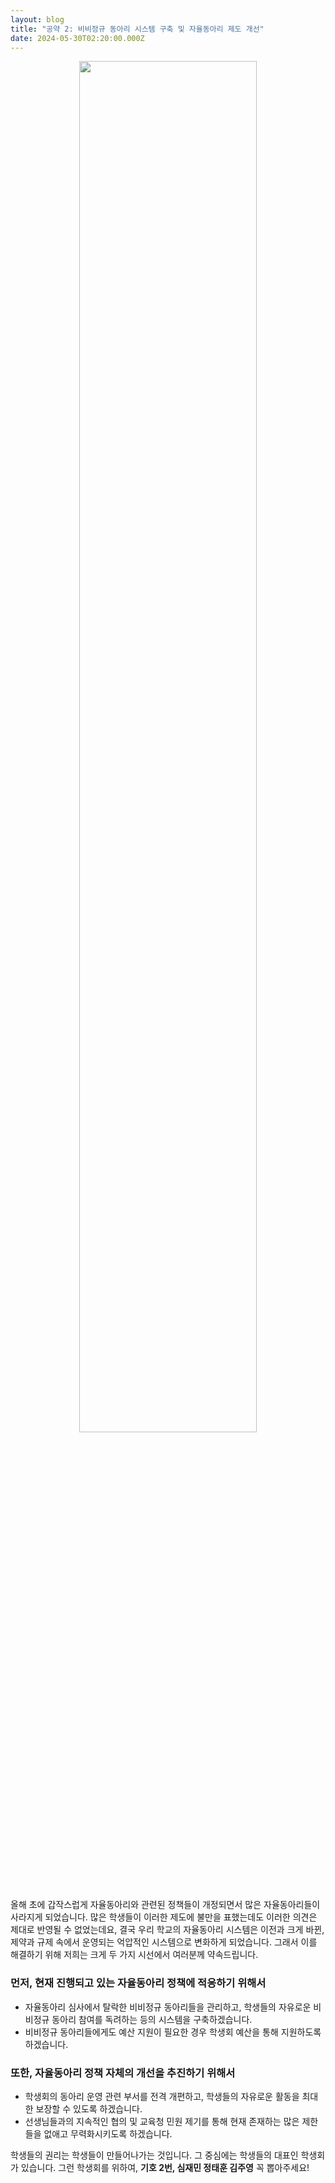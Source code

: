 ```yaml
---
layout: blog
title: "공약 2: 비비정규 동아리 시스템 구축 및 자율동아리 제도 개선"
date: 2024-05-30T02:20:00.000Z
---
```

<center><img src="https://t1.daumcdn.net/cfile/tistory/992229365E9FCAF628" width="75%"></center>

올해 초에 갑작스럽게 자율동아리와 관련된 정책들이 개정되면서 많은 자율동아리들이 사라지게 되었습니다. 많은 학생들이 이러한 제도에 불만을 표했는데도 이러한 의견은 제대로 반영될 수 없었는데요, 결국 우리 학교의 자율동아리 시스템은 이전과 크게 바뀐, 제약과 규제 속에서 운영되는 억압적인 시스템으로 변화하게 되었습니다. 그래서 이를 해결하기 위해 저희는 크게 두 가지 시선에서 여러분께 약속드립니다.

<h3>먼저, 현재 진행되고 있는 자율동아리 정책에 적응하기 위해서</h3>

* 자율동아리 심사에서 탈락한 비비정규 동아리들을 관리하고, 학생들의 자유로운 비비정규 동아리 참여를 독려하는 등의 시스템을 구축하겠습니다.
* 비비정규 동아리들에게도 예산 지원이 필요한 경우 학생회 예산을 통해 지원하도록 하겠습니다.

<h3>또한, 자율동아리 정책 자체의 개선을 추진하기 위해서</h3>

* 학생회의 동아리 운영 관련 부서를 전격 개편하고, 학생들의 자유로운 활동을 최대한 보장할 수 있도록 하겠습니다.
* 선생님들과의 지속적인 협의 및 교육청 민원 제기를 통해 현재 존재하는 많은 제한들을 없애고 무력화시키도록 하겠습니다.

학생들의 권리는 학생들이 만들어나가는 것입니다. 그 중심에는 학생들의 대표인 학생회가 있습니다. 그런 학생회를 위하여, <strong>기호 2번, 심재민 정태훈 김주영</strong> 꼭 뽑아주세요!
